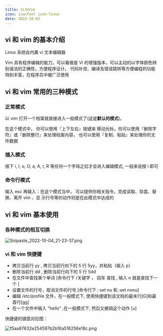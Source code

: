 ```yaml
---
title: Vi与Vim
icon: iconfont icon-linux
date: 2022-10-03
---
```


## vi 和 vim 的基本介绍

Linux 系统会内置 vi 文本编辑器 

Vim 具有程序编辑的能力，可以看做是 Vi 的增强版本，可以主动的以字体颜色辨别语法的正确性，方便程序设计。 代码补完、编译及错误跳转等方便编程的功能特别丰富，在程序员中被广泛使用

## vi 和 vim 常用的三种模式

### 正常模式

以 vim 打开一个档案就直接进入一般模式了(这是**默认的模式**)。

在这个模式中， 你可以使用『上下左右』按键来 移动光标，你可以使用『删除字符』或『删除整行』来处理档案内容， 也可以使用『复制、粘贴』来处理你的文件数据

### 插入模式

按下 i, I, o, O, a, A, r, R 等任何一个字母之后才会进入编辑模式, 一般来说按 i 即可

### 命令行模式

输入 esc 再输入：在这个模式当中， 可以提供你相关指令，完成读取、存盘、替换、离开 vim 、显 示行号等的动作则是在此模式中达成的

##  vi 和 vim 基本使用

### 各种模式的相互切换

![Snipaste_2022-10-04_21-23-37.png](https://s2.loli.net/2022/10/04/fUNzyiKFZmwtxlG.png)

### vi 和 vim 快捷键

- 拷贝当前行 yy , 拷贝当前行向下的 5 行 5yy，并粘贴（输入 p）
- 删除当前行 dd , 删除当前行向下的 5 行 5dd 
- 在文件中查找某个单词 [命令行下 /关键字 ， 回车 查找 , 输入 n 就是查找下一个 ] 
- 设置文件的行号，取消文件的行号.[命令行下 : set nu 和 :set nonu] 
- 编辑 /etc/profile 文件，在一般模式下, 使用快捷键到该文档的最末行[G]和最首行[gg] 
- 在一个文件中输入 "hello" ,在一般模式下, 然后又撤销这个动作 [u] 

快捷键的键盘对应图：

![f5aa87632e254597b2b16a516256e18c.png](https://s2.loli.net/2022/10/04/72xtDuBgo4HviwN.png)